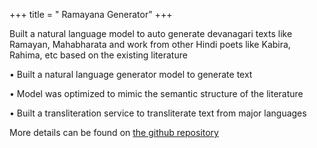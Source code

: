 +++
title = " Ramayana Generator"
+++



Built a natural language model to auto generate devanagari texts like Ramayan, Mahabharata and work from other Hindi poets like Kabira, Rahima, etc based on the existing literature
                               


<!--more-->

• Built a natural language generator model to generate text

• Model was optimized to mimic the semantic structure of the literature

• Built a transliteration service to transliterate text from major languages
 
More details can be found on [the github repository](https://github.com/kunaalahuja/RamayanGenerator)